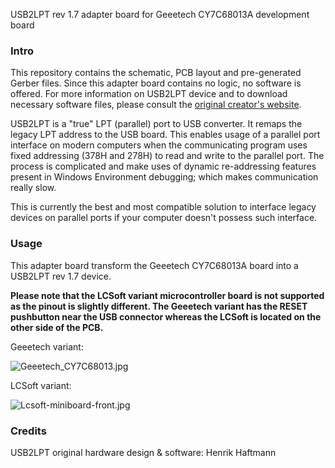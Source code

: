 USB2LPT rev 1.7 adapter board for Geeetech CY7C68013A development board

### Intro ###

This repository contains the schematic, PCB layout and pre-generated Gerber files. 
Since this adapter board contains no logic, no software is offered. For more information on USB2LPT device and to download necessary software files, please consult the [original creator's website](https://www-user.tu-chemnitz.de/~heha/basteln/PC/USB2LPT/).

USB2LPT is a "true" LPT (parallel) port to USB converter. It remaps the legacy LPT address to the USB board. This enables usage of a parallel port interface on modern computers when the communicating program uses fixed addressing (378H and 278H) to read and write to the parallel port. The process is complicated and make uses of dynamic re-addressing features present in Windows Environment debugging; which makes communication really slow.

This is currently the best and most compatible solution to interface legacy devices on parallel ports if your computer doesn't possess such interface.

### Usage ###

This adapter board transform the Geeetech CY7C68013A board into a USB2LPT rev 1.7 device.

**Please note that the LCSoft variant microcontroller board is not supported as the pinout is slightly different. 
The Geeetech variant has the RESET pushbutton near the USB connector whereas the LCSoft is located on the other side of the PCB.**

Geeetech variant:

![Geeetech_CY7C68013.jpg](https://bitbucket.org/repo/XkA6Mb/images/3584584708-Geeetech_CY7C68013.jpg)


LCSoft variant:

![Lcsoft-miniboard-front.jpg](https://bitbucket.org/repo/XkA6Mb/images/4114682664-Lcsoft-miniboard-front.jpg)

### Credits ###

USB2LPT original hardware design & software:
Henrik Haftmann